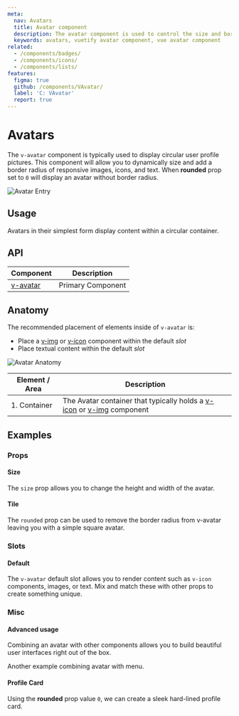 ```yaml
---
meta:
  nav: Avatars
  title: Avatar component
  description: The avatar component is used to control the size and border radius of an image. It can be used with numerous components to provide better visual context.
  keywords: avatars, vuetify avatar component, vue avatar component
related:
  - /components/badges/
  - /components/icons/
  - /components/lists/
features:
  figma: true
  github: /components/VAvatar/
  label: 'C: VAvatar'
  report: true
---
```


# Avatars

The `v-avatar` component is typically used to display circular user profile pictures. This component will allow you to dynamically size and add a border radius of responsive images, icons, and text.  When **rounded** prop set to `0` will display an avatar without border radius.

![Avatar Entry](https://cdn.vuetifyjs.com/docs/images/components-temp/v-avatar/v-avatar-entry.png)

<page-features />

## Usage

Avatars in their simplest form display content within a circular container.

<usage name="v-avatar" />

<entry />

## API

| Component | Description |
| - | - |
| [v-avatar](/api/v-avatar/) | Primary Component |

## Anatomy

The recommended placement of elements inside of `v-avatar` is:

* Place a [v-img](/components/images/) or [v-icon](/components/images/) component within the default *slot*
* Place textual content within the default *slot*

![Avatar Anatomy](https://cdn.vuetifyjs.com/docs/images/components-temp/v-avatar/v-avatar-anatomy.png)

| Element / Area | Description |
| - | - |
| 1. Container | The Avatar container that typically holds a [v-icon](/components/icons/) or [v-img](/components/images/) component |

<api-inline hide-links />

## Examples

### Props

#### Size

The `size` prop allows you to change the height and width of the avatar.

<example file="v-avatar/prop-size" />

#### Tile

The `rounded` prop can be used to remove the border radius from v-avatar leaving you with a simple square avatar.

<example file="v-avatar/prop-tile" />

### Slots

#### Default

The `v-avatar` default slot allows you to render content such as `v-icon` components, images, or text. Mix and match these with other props to create something unique.

<example file="v-avatar/slot-default" />

<promoted />

### Misc

#### Advanced usage

Combining an avatar with other components allows you to build beautiful user interfaces right out of the box.

<example file="v-avatar/misc-advanced" />

Another example combining avatar with menu.

<example file="v-avatar/misc-avatar-menu" />

#### Profile Card

Using the **rounded** prop value `0`, we can create a sleek hard-lined profile card.

<example file="v-avatar/misc-profile-card" />
